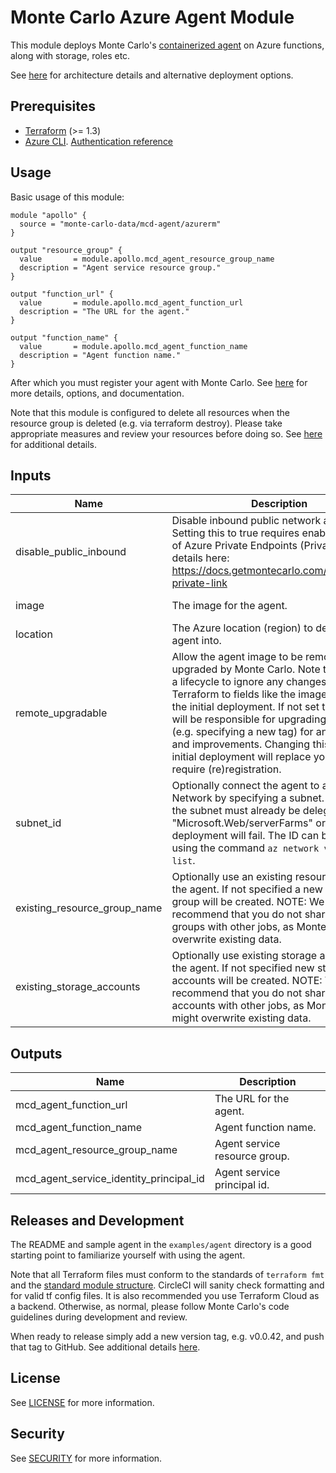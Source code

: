 # Monte Carlo Azure Agent Module

This module deploys Monte Carlo's [containerized agent](https://hub.docker.com/r/montecarlodata/agent) on Azure
functions, along with storage, roles etc.

See [here](https://docs.getmontecarlo.com/docs/platform-architecture) for architecture details and alternative
deployment options.

## Prerequisites

- [Terraform](https://developer.hashicorp.com/terraform/downloads) (>= 1.3)
- [Azure CLI](https://learn.microsoft.com/en-us/cli/azure/).
  [Authentication reference](https://registry.terraform.io/providers/hashicorp/azurerm/latest/docs)

## Usage

Basic usage of this module:

```
module "apollo" {
  source = "monte-carlo-data/mcd-agent/azurerm"
}

output "resource_group" {
  value       = module.apollo.mcd_agent_resource_group_name
  description = "Agent service resource group."
}

output "function_url" {
  value       = module.apollo.mcd_agent_function_url
  description = "The URL for the agent."
}

output "function_name" {
  value       = module.apollo.mcd_agent_function_name
  description = "Agent function name."
}
```

After which you must register your agent with Monte Carlo. See
[here](https://docs.getmontecarlo.com/docs/create-and-register-an-azure-agent) for more details, options, and
documentation.

Note that this module is configured to delete all resources when the resource group is deleted (e.g. via terraform
destroy). Please take appropriate measures and review your resources before doing so.
See [here](https://registry.terraform.io/providers/hashicorp/azurerm/latest/docs/guides/features-block#prevent_deletion_if_contains_resources)
for additional details.

## Inputs

| **Name**                     | **Description**                                                                                                                                                                                                                                                                                                                                                                                                                      | **Type** | **Default**                       |
|------------------------------|--------------------------------------------------------------------------------------------------------------------------------------------------------------------------------------------------------------------------------------------------------------------------------------------------------------------------------------------------------------------------------------------------------------------------------------|----------|-----------------------------------|
| disable_public_inbound       | Disable inbound public network access. Setting this to true requires enabling the use of Azure Private Endpoints (Private Link). See details here: https://docs.getmontecarlo.com/docs/azure-private-link                                                                                                                                                                                                                            | bool     | false                             |
| image                        | The image for the agent.                                                                                                                                                                                                                                                                                                                                                                                                             | string   | montecarlodata/agent:latest-azure |
| location                     | The Azure location (region) to deploy the agent into.                                                                                                                                                                                                                                                                                                                                                                                | string   | EAST US                           |
| remote_upgradable            | Allow the agent image to be remotely upgraded by Monte Carlo. Note that this sets a lifecycle to ignore any changes in Terraform to fields like the image used after the initial deployment. If not set to 'true' you will be responsible for upgrading the image (e.g. specifying a new tag) for any bug fixes and improvements. Changing this value after initial deployment will replace your agent and require (re)registration. | bool     | true                              |
| subnet_id                    | Optionally connect the agent to a Virtual Network by specifying a subnet. Note that the subnet must already be delegated to "Microsoft.Web/serverFarms" or the deployment will fail. The ID can be retrieved using the command `az network vnet subnet list`.                                                                                                                                                                        | string   | null                              |
| existing_resource_group_name | Optionally use an existing resource group for the agent. If not specified a new resource group will be created. NOTE: We strongly recommend that you do not share resource groups with other jobs, as Monte Carlo might overwrite existing data.                                                                                                                                                                                     | string   | null                              |
| existing_storage_accounts    | Optionally use existing storage accounts for the agent. If not specified new storage accounts will be created. NOTE: We strongly recommend that you do not share storage accounts with other jobs, as Monte Carlo might overwrite existing data.                                                                                                                                                                                     | object   | null                              |

## Outputs

| **Name**                                | **Description**               |
|-----------------------------------------|-------------------------------|
| mcd_agent_function_url                  | The URL for the agent.        |
| mcd_agent_function_name                 | Agent function name.          |
| mcd_agent_resource_group_name           | Agent service resource group. |
| mcd_agent_service_identity_principal_id | Agent service principal id.   |

## Releases and Development

The README and sample agent in the `examples/agent` directory is a good starting point to familiarize
yourself with using the agent.

Note that all Terraform files must conform to the standards of `terraform fmt` and
the [standard module structure](https://developer.hashicorp.com/terraform/language/modules/develop).
CircleCI will sanity check formatting and for valid tf config files.
It is also recommended you use Terraform Cloud as a backend.
Otherwise, as normal, please follow Monte Carlo's code guidelines during development and review.

When ready to release simply add a new version tag, e.g. v0.0.42, and push that tag to GitHub.
See additional
details [here](https://developer.hashicorp.com/terraform/registry/modules/publish#releasing-new-versions).

## License

See [LICENSE](LICENSE) for more information.

## Security

See [SECURITY](SECURITY.md) for more information.